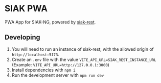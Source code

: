 # SIAK PWA

PWA App for SIAK-NG, powered by [siak-rest](https://github.com/kambi-ng/siak-rest).

## Developing

1. You will need to run an instance of siak-rest, with the allowed origin of `http://localhost:5173`.
2. Create an `.env` file with the value `VITE_API_URL=SIAK_REST_INSTANCE_URL` (Example: `VITE_API_URL=http://127.0.0.1:3000`)
3. Install dependencies with `npm i`
4. Run the development server with `npm run dev`
